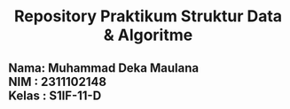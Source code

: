 <h1 align="center">Repository Praktikum Struktur Data & Algoritme</h1>

## Nama: Muhammad Deka Maulana</br> NIM : 2311102148</br> Kelas : S1IF-11-D